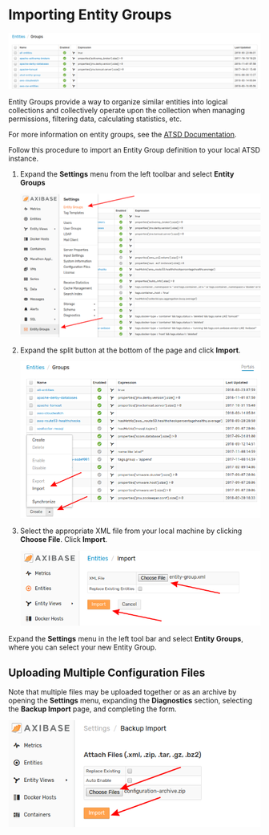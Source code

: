 # Importing Entity Groups

![](./images/entity-group1.png)

Entity Groups provide a way to organize similar entities into logical collections and collectively operate upon the collection when managing permissions, filtering data, calculating statistics, etc.

For more information on entity groups, see the [ATSD Documentation](https://axibase.com/docs/atsd/configuration/entity_groups.html).

Follow this procedure to import an Entity Group definition to your local ATSD instance.

1. Expand the **Settings** menu from the left toolbar and select **Entity Groups**

    ![](./images/entity-group2.png)

2. Expand the split button at the bottom of the page and click **Import**.

    ![](./images/entity-group3.png)

3. Select the appropriate XML file from your local machine by clicking **Choose File**. Click **Import**.

    ![](./images/import-entity.png)

Expand the **Settings** menu in the left tool bar and select **Entity Groups**, where you can select your new Entity Group.

## Uploading Multiple Configuration Files

Note that multiple files may be uploaded together or as an archive by opening the **Settings** menu, expanding the **Diagnostics** section, selecting the **Backup Import** page, and completing the form.

![](./images/backup-import.png)
